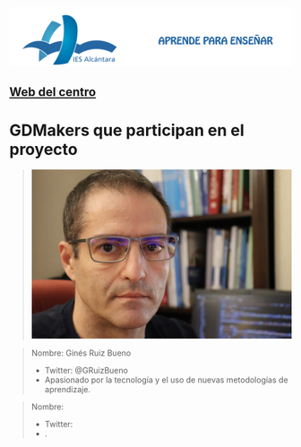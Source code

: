 ![Título IES ALCÁNTARA](/images/ENCABEZADO.png)

## [Web del centro]

[Web del centro]: http://www.murciaeduca.es/iesalcantara/sitio/

# GDMakers que participan en el proyecto

> ![Ginés Ruiz Bueno](/images/GRBGD.png)


> Nombre: Ginés Ruiz Bueno
> * Twitter: @GRuizBueno
> * Apasionado por la tecnología y el uso de nuevas metodologías de aprendizaje.


> 

> Nombre: 
> * Twitter: 
> * .
